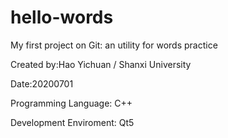 # hello-words
My first project on Git: 
an utility for words practice

Created by:Hao Yichuan  /  Shanxi University

Date:20200701

Programming Language:  C++

Development Enviroment:  Qt5

